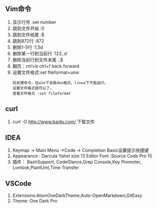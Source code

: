 ## Vim命令
1. 显示行号 :set number
1. 跳到文件开始 :0
1. 跳到文件结尾 :$
1. 跳到872行  :872
1. 删除1-5行 :1,5d 
1. 删除某一行到当前行  :122,.d
1. 删除当前行到文件末尾 :,$
1. 翻页：ctrl+b ctrl+f   back forward
1. 设置文件格式:set fileformat=unix
    ```
    批处理命令，在win下会是dos格式，linux下不能运行。
    设置文件格式就可以了。
    查看文件格式 :set fileformat
    ```

## curl
1. curl -O  http://www.baidu.com/   下载文件

## IDEA

1. Keymap -> Main Menu ->Code -> Completion  Basic设置提示快捷键
2. Appearance : Darcula  Yahei size 13    Editor Font :Source Code Pro 15
3. 插件： BashSupport,  CodeGlance,Grep Console,Key Promoter, Lombok,PlantUml,Time Transfer

##  VSCode
1. Extensions:AtomOneDarkTheme,Auto-OpenMarkdown,GitEasy
2. Theme: One Dark Pro